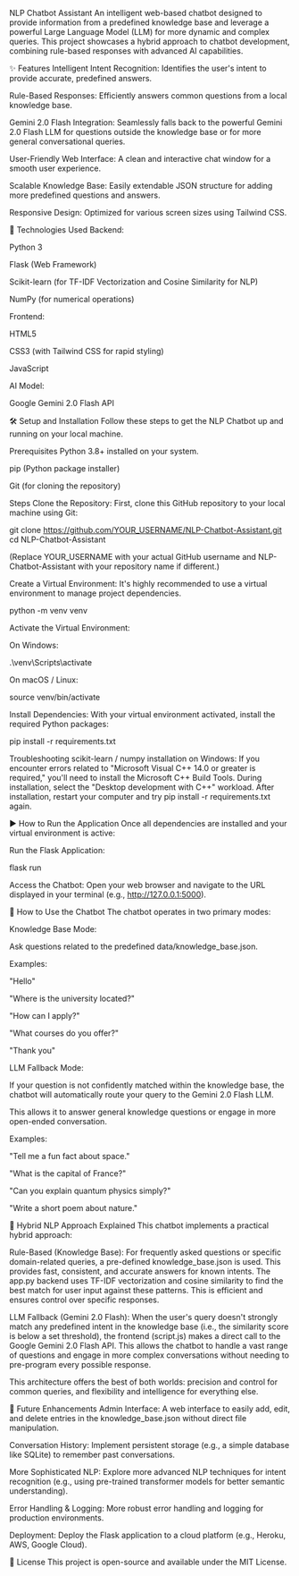 NLP Chatbot Assistant
An intelligent web-based chatbot designed to provide information from a predefined knowledge base and leverage a powerful Large Language Model (LLM) for more dynamic and complex queries. This project showcases a hybrid approach to chatbot development, combining rule-based responses with advanced AI capabilities.

✨ Features
Intelligent Intent Recognition: Identifies the user's intent to provide accurate, predefined answers.

Rule-Based Responses: Efficiently answers common questions from a local knowledge base.

Gemini 2.0 Flash Integration: Seamlessly falls back to the powerful Gemini 2.0 Flash LLM for questions outside the knowledge base or for more general conversational queries.

User-Friendly Web Interface: A clean and interactive chat window for a smooth user experience.

Scalable Knowledge Base: Easily extendable JSON structure for adding more predefined questions and answers.

Responsive Design: Optimized for various screen sizes using Tailwind CSS.

🚀 Technologies Used
Backend:

Python 3

Flask (Web Framework)

Scikit-learn (for TF-IDF Vectorization and Cosine Similarity for NLP)

NumPy (for numerical operations)

Frontend:

HTML5

CSS3 (with Tailwind CSS for rapid styling)

JavaScript

AI Model:

Google Gemini 2.0 Flash API

🛠️ Setup and Installation
Follow these steps to get the NLP Chatbot up and running on your local machine.

Prerequisites
Python 3.8+ installed on your system.

pip (Python package installer)

Git (for cloning the repository)

Steps
Clone the Repository:
First, clone this GitHub repository to your local machine using Git:

git clone https://github.com/YOUR_USERNAME/NLP-Chatbot-Assistant.git
cd NLP-Chatbot-Assistant

(Replace YOUR_USERNAME with your actual GitHub username and NLP-Chatbot-Assistant with your repository name if different.)

Create a Virtual Environment:
It's highly recommended to use a virtual environment to manage project dependencies.

python -m venv venv

Activate the Virtual Environment:

On Windows:

.\venv\Scripts\activate

On macOS / Linux:

source venv/bin/activate

Install Dependencies:
With your virtual environment activated, install the required Python packages:

pip install -r requirements.txt

Troubleshooting scikit-learn / numpy installation on Windows:
If you encounter errors related to "Microsoft Visual C++ 14.0 or greater is required," you'll need to install the Microsoft C++ Build Tools. During installation, select the "Desktop development with C++" workload. After installation, restart your computer and try pip install -r requirements.txt again.

▶️ How to Run the Application
Once all dependencies are installed and your virtual environment is active:

Run the Flask Application:

flask run

Access the Chatbot:
Open your web browser and navigate to the URL displayed in your terminal (e.g., http://127.0.0.1:5000).

🤖 How to Use the Chatbot
The chatbot operates in two primary modes:

Knowledge Base Mode:

Ask questions related to the predefined data/knowledge_base.json.

Examples:

"Hello"

"Where is the university located?"

"How can I apply?"

"What courses do you offer?"

"Thank you"

LLM Fallback Mode:

If your question is not confidently matched within the knowledge base, the chatbot will automatically route your query to the Gemini 2.0 Flash LLM.

This allows it to answer general knowledge questions or engage in more open-ended conversation.

Examples:

"Tell me a fun fact about space."

"What is the capital of France?"

"Can you explain quantum physics simply?"

"Write a short poem about nature."

🧠 Hybrid NLP Approach Explained
This chatbot implements a practical hybrid approach:

Rule-Based (Knowledge Base): For frequently asked questions or specific domain-related queries, a pre-defined knowledge_base.json is used. This provides fast, consistent, and accurate answers for known intents. The app.py backend uses TF-IDF vectorization and cosine similarity to find the best match for user input against these patterns. This is efficient and ensures control over specific responses.

LLM Fallback (Gemini 2.0 Flash): When the user's query doesn't strongly match any predefined intent in the knowledge base (i.e., the similarity score is below a set threshold), the frontend (script.js) makes a direct call to the Google Gemini 2.0 Flash API. This allows the chatbot to handle a vast range of questions and engage in more complex conversations without needing to pre-program every possible response.

This architecture offers the best of both worlds: precision and control for common queries, and flexibility and intelligence for everything else.

🔮 Future Enhancements
Admin Interface: A web interface to easily add, edit, and delete entries in the knowledge_base.json without direct file manipulation.

Conversation History: Implement persistent storage (e.g., a simple database like SQLite) to remember past conversations.

More Sophisticated NLP: Explore more advanced NLP techniques for intent recognition (e.g., using pre-trained transformer models for better semantic understanding).

Error Handling & Logging: More robust error handling and logging for production environments.

Deployment: Deploy the Flask application to a cloud platform (e.g., Heroku, AWS, Google Cloud).

📄 License
This project is open-source and available under the MIT License.
